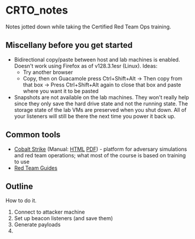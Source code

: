 # CRTO_notes

Notes jotted down while taking the Certified Red Team Ops training.

## Miscellany before you get started

* Bidirectional copy/paste between host and lab machines is enabled. Doesn't work using Firefox as of v128.3.1esr (Linux). Ideas:
  * Try another browser
  * Copy, then on Guacamole press Ctrl+Shift+Alt -> Then copy from that box -> Press Ctrl+Shift+Alt again to close that box and paste where you want it to be pasted
* Snapshots are not available on the lab machines. They won't really help since they only save the hard drive state and not the running state. The storage state of the lab VMs are preserved when you shut down.  All of your listeners will still be there the next time you power it back up.


## Common tools

* [Cobalt Strike](https://www.cobaltstrike.com) (Manual: [HTML](https://hstechdocs.helpsystems.com/manuals/cobaltstrike/current/userguide/content/topics/welcome_main.htm#) [PDF](https://hstechdocs.helpsystems.com/manuals/cobaltstrike/current/userguide/content/cobalt_cobalt-strike_userguide.pdf)) - platform for adversary simulations and red team operations; what most of the course is based on training to use
* [Red Team Guides](https://redteam.guide/docs/guides)


## Outline

How to do it.

1. Connect to attacker machine
2. Set up beacon listeners (and save them)
3. Generate payloads
4. 
